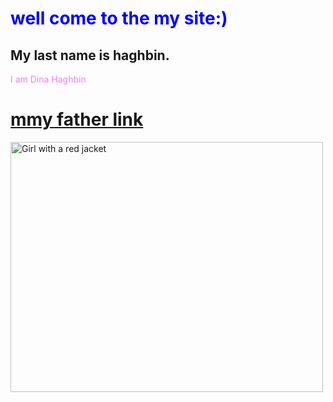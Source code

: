 <html  lang="fa">
<head>
 <meta charset="utf-8">
 <title>Page Title</title>
</head>
<body>

<h1 style="color:blue">well come to the my site:) </h1>
<h2>My last name is haghbin.</h2>
<p style="color:violet">I am Dina Haghbin</p>
<h1>
<a href="http://www.haghbinh.ir/"> mmy father link</a>
</h1>
<img src="A2.jpg"alt="Girl with a red jacket" width="500" height="400">
</body>
</html>
